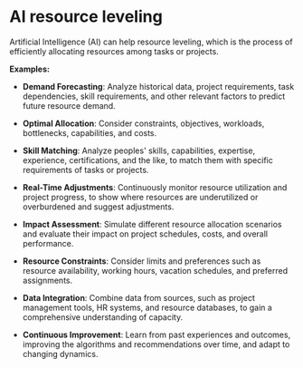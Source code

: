 # AI resource leveling

Artificial Intelligence (AI) can help resource leveling, which is the process of efficiently allocating resources among tasks or projects.

**Examples:**

* **Demand Forecasting**: Analyze historical data, project requirements, task dependencies, skill requirements, and other relevant factors to predict future resource demand.

* **Optimal Allocation**: Consider constraints, objectives, workloads, bottlenecks, capabilities, and costs.

* **Skill Matching**: Analyze peoples' skills, capabilities, expertise, experience, certifications, and the like, to match them with specific requirements of tasks or projects.

* **Real-Time Adjustments**: Continuously monitor resource utilization and project progress, to show where resources are underutilized or overburdened and suggest adjustments.

* **Impact Assessment**: Simulate different resource allocation scenarios and evaluate their impact on project schedules, costs, and overall performance.

* **Resource Constraints**: Consider limits and preferences such as resource availability, working hours, vacation schedules, and preferred assignments.

* **Data Integration**: Combine data from sources, such as project management tools, HR systems, and resource databases, to gain a comprehensive understanding of capacity.

* **Continuous Improvement**: Learn from past experiences and outcomes, improving the algorithms and recommendations over time, and adapt to changing dynamics.
